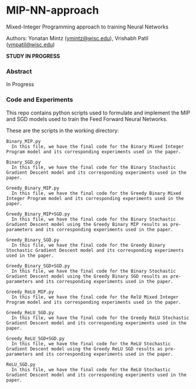 # MIP-NN-approach
Mixed-Integer Programming approach to training Neural Networks

Authors: Yonatan Mintz (ymintz@wisc.edu), Vrishabh Patil (vmpatil@wisc.edu)

**STUDY IN PROGRESS**

### Abstract ###

In Progress

### Code and Experiments

This repo contains python scripts used to formulate and implement the MIP and SGD models used to train the Feed Forward Neural Networks.

These are the scripts in the working directory:

```
Binary_MIP.py
  In this file, we have the final code for the Binary Mixed Integer Program model and its corresponding experiments used in the paper.
  
Binary_SGD.py
  In this file, we have the final code for the Binary Stochastic Gradient Descent model and its corresponding experiments used in the paper.
  
Greedy_Binary_MIP.py
  In this file, we have the final code for the Greedy Binary Mixed Integer Program model and its corresponding experiments used in the paper.

Greedy_Binary_MIP+SGD.py
  In this file, we have the final code for the Binary Stochastic Gradient Descent model using the Greedy Binary MIP results as pre-parameters and its corresponding experiments used in the paper.

Greedy_Binary_SGD.py
  In this file, we have the final code for the Greedy Binary Stochastic Gradient Descent model and its corresponding experiments used in the paper.
  
Greedy_Binary_SGD+SGD.py
  In this file, we have the final code for the Binary Stochastic Gradient Descent model using the Greedy Binary SGD results as pre-parameters and its corresponding experiments used in the paper.
  
Greedy_ReLU_MIP.py
  In this file, we have the final code for the RelU Mixed Integer Program model and its corresponding experiments used in the paper.

Greedy_ReLU_SGD.py
  In this file, we have the final code for the Greedy ReLU Stochastic Gradient Descent model and its corresponding experiments used in the paper.
  
Greedy_ReLU_SGD+SGD.py
  In this file, we have the final code for the ReLU Stochastic Gradient Descent model using the Greedy ReLU SGD results as pre-parameters and its corresponding experiments used in the paper.

ReLU_SGD.py
  In this file, we have the final code for the ReLU Stochastic Gradient Descent model and its corresponding experiments used in the paper.
  
```
